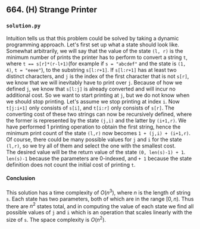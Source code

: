 ## 664. (H) Strange Printer

### `solution.py`
Intuition tells us that this problem could be solved by taking a dynamic programming approach. Let's first set up what a state should look like. Somewhat arbitrarily, we will say that the value of the state `(l, r)` is the minimum number of prints the printer has to perform to convert a string `t`, where `t == s[r]*(r-l+1)`(for example if `s = "abcdef"` and the state is `(1, 4)`, `t = "eeee"`), to the substring `s[l:r+1]`. If `s[l:r+1]` has at least two distinct characters, and `j` is the index of the first character that is not `s[r]`, we know that we will inevitably have to print over `j`. Because of how we defined `j`, we know that `s[l:j]` is already converted and will incur no additional cost. So we want to start printing at `j`, but we do not know when we should stop printing. Let's assume we stop printing at index `i`. Now `t[j:i+1]` only consists of `s[i]`, and `t[i:r]` only consists of `s[r]`. The converting cost of these two strings can now be recursively defined, where the former is represented by the state `(j,i)` and the latter by `(i+1,r)`. We have performed 1 printing operation to obtain the first string, hence the minimum print count of the state `(l,r)` now becomes `1 + (j,i) + (i+1,r)`. Of course, there could be many possible values for `j` and `i` for the state `(l,r)`, so we try all of them and select the one with the smallest cost.  
The desired value will be the return value of the state `(0, len(s)-1) + 1`. `len(s)-1` because the parameters are 0-indexed, and `+ 1` because the state definition does not count the initial cost of printing `t`.  

#### Conclusion
This solution has a time complexity of $O(n^3)$, where $n$ is the length of string `s`. Each state has two parameters, both of which are in the range $[0, n)$. Thus there are $n^2$ states total, and in computing the value of each state we find all possible values of `j` and `i` which is an operation that scales linearly with the size of `s`. The space complexity is $O(n^2)$.  
  

